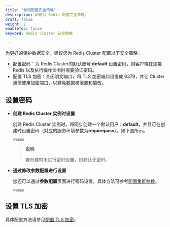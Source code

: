 ```yaml
---
title: "如何配置安全策略"
description: 如何为 Redis 配置完全策略。
draft: false
weight: 2
enableToc: false
keyword: Redis Cluster 安全策略

---
```


为更好的保护数据安全，建议您为 Redis Cluster 配置以下安全策略：

- 配置密码：为 Redis Cluster的默认账号 **default** 设置密码，则客户端在连接 Redis 以及执行操作命令时需要验证密码。
- 配置 TLS 加密：关闭明文端口，将 TLS 加密端口设置成 6379，并让 Cluster 通信使用加密端口，以避免数据被泄漏和篡改。

## 设置密码

- **创建 Redis Cluster 实例时设置**

  创建 Redis Cluster 实例时，将同步创建一个默认用户：**default**，并且可在创建时设置密码（对应的服务环境参数为**requirepass**）。如下图所示。

  <img src="../../_images/set_passwd_1.png" alt="设置密码" style="zoom:50%;" />

  > **说明**
  >
  > 若创建时未进行密码设置，则默认无密码。

- **通过修改参数配置进行设置**

  您还可以通过**参数配置**页面进行密码设置。具体方法可参考[配置集群参数](/database/redis_cluster/manual/cfginstance/paramconfig/)。

  <img src="../../_images/set_passwd_2.png" alt="设置密码" style="zoom:50%;" />

##  设置 TLS 加密

具体配置方法请参见[配置 TLS 加密](../../best-practices/tls_config/)。

